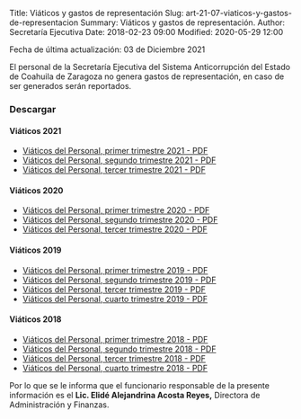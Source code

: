 Title: Viáticos y gastos de representación
Slug: art-21-07-viaticos-y-gastos-de-representacion
Summary: Viáticos y gastos de representación.
Author: Secretaría Ejecutiva
Date: 2018-02-23 09:00
Modified: 2020-05-29 12:00


Fecha de última actualización: 03 de Diciembre 2021


El personal de la Secretaría Ejecutiva del Sistema Anticorrupción del Estado de Coahuila de Zaragoza no genera gastos de representación, en caso de ser generados serán reportados.

### Descargar

#### Viáticos 2021

* [Viáticos del Personal, primer trimestre 2021 - PDF](viaticos-personal-2021-03.pdf)
* [Viáticos del Personal, segundo trimestre 2021 - PDF](viaticos-personal-2021-06.pdf)
* [Viáticos del Personal, tercer trimestre 2021 - PDF](viaticos-personal-2021-09.pdf)

#### Viáticos 2020

* [Viáticos del Personal, primer trimestre 2020 - PDF](viaticos-personal-2020-03.pdf)
* [Viáticos del Personal, segundo trimestre 2020 - PDF](viaticos-personal-2020-06.pdf)
* [Viáticos del Personal, tercer trimestre 2020 - PDF](viaticos-personal-2020-09.pdf)



#### Viáticos 2019

* [Viáticos del Personal, primer trimestre 2019 - PDF](viaticos-personal-2019-03.pdf)
* [Viáticos del Personal, segundo trimestre 2019 - PDF](viaticos-personal-2019-06.pdf)
* [Viáticos del Personal, tercer trimestre 2019 - PDF](viaticos-personal-2019-09.pdf)
* [Viáticos del Personal, cuarto trimestre 2019 - PDF](viaticos-personal-2019-12.pdf)

#### Viáticos 2018

* [Viáticos del Personal, primer trimestre 2018 - PDF](viaticos-personal-2018-03.pdf)
* [Viáticos del Personal, segundo trimestre 2018 - PDF](viaticos-personal-2018-06.pdf)
* [Viáticos del Personal, tercer trimestre 2018 - PDF](viaticos-personal-2018-09.pdf)
* [Viáticos del Personal, cuarto trimestre 2018 - PDF](viaticos-personal-2018-12.pdf)

Por lo que se le informa que el funcionario responsable de la presente información es el **Lic. Elidé Alejandrina Acosta Reyes,** Directora de Administración y Finanzas.
